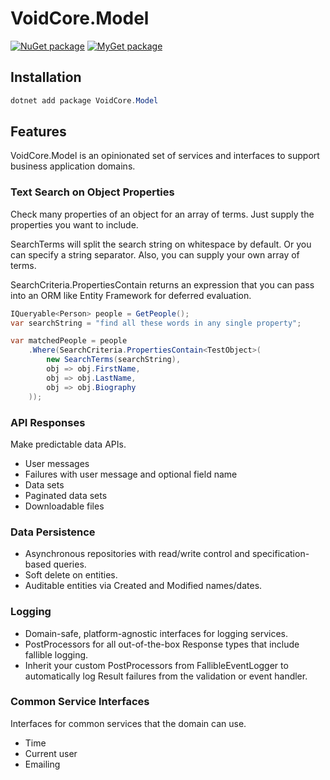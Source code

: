 # VoidCore.Model

[![NuGet package](https://img.shields.io/nuget/v/VoidCore.Model.svg?style=flat-square)](https://www.nuget.org/packages/VoidCore.Model/)
[![MyGet package](https://img.shields.io/myget/voidcoredev/vpre/VoidCore.Model.svg?label=myget&style=flat-square)](https://www.myget.org/feed/voidcoredev/package/nuget/VoidCore.Model)

## Installation

```powerShell
dotnet add package VoidCore.Model
```

## Features

VoidCore.Model is an opinionated set of services and interfaces to support business application domains.

### Text Search on Object Properties

Check many properties of an object for an array of terms. Just supply the properties you want to include.

SearchTerms will split the search string on whitespace by default. Or you can specify a string separator. Also, you can supply your own array of terms.

SearchCriteria.PropertiesContain returns an expression that you can pass into an ORM like Entity Framework for deferred evaluation.

```csharp
IQueryable<Person> people = GetPeople();
var searchString = "find all these words in any single property";

var matchedPeople = people
    .Where(SearchCriteria.PropertiesContain<TestObject>(
        new SearchTerms(searchString),
        obj => obj.FirstName,
        obj => obj.LastName,
        obj => obj.Biography
    ));
```

### API Responses

Make predictable data APIs.

* User messages
* Failures with user message and optional field name
* Data sets
* Paginated data sets
* Downloadable files

### Data Persistence

* Asynchronous repositories with read/write control and specification-based queries.
* Soft delete on entities.
* Auditable entities via Created and Modified names/dates.

### Logging

* Domain-safe, platform-agnostic interfaces for logging services.
* PostProcessors for all out-of-the-box Response types that include fallible logging.
* Inherit your custom PostProcessors from FallibleEventLogger to automatically log Result failures from the validation or event handler.

### Common Service Interfaces

Interfaces for common services that the domain can use.

* Time
* Current user
* Emailing
